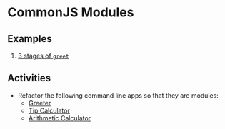 # CommonJS Modules
## Examples
1. [3 stages of `greet`](greet/README.md)

## Activities
- Refactor the following command line apps so that they are modules:
    - [Greeter](../argv/1-greeter/finished/greet.js)
    - [Tip Calculator](../argv/2-tip-calculator/finished/tip-calc.js)
    - [Arithmetic Calculator](../argv/3-calculator/finished/calculator.js)
